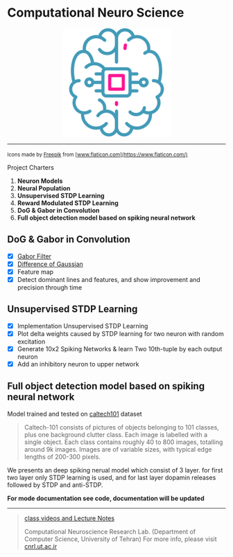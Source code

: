 # Computational Neuro Science

<p align="center"><img src="./assets/README/logo.svg" width="250px"  /></p>

---

<small>Icons made by [Freepik](https://www.flaticon.com/authors/freepik) from [www.flaticon.com](https://www.flaticon.com/)</small>

Project Charters

1. **Neuron Models**
2. **Neural Population**
3. **Unsupervised STDP Learning**
4. **Reward Modulated STDP Learning**
5. **DoG & Gabor in Convolution**
6. **Full object detection model based on spiking neural network**

## DoG & Gabor in Convolution

- [x] [Gabor Filter](https://en.wikipedia.org/wiki/Gabor_filter)
- [x] [Difference of Gaussian](https://en.wikipedia.org/wiki/Difference_of_Gaussians)
- [x] Feature map
- [x] Detect dominant lines and features, and show improvement and precision through time

## Unsupervised STDP Learning

- [x] Implementation Unsupervised STDP Learning
- [x] Plot delta weights caused by STDP learning for two neuron with random excitation
- [x] Generate 10x2 Spiking Networks & learn Two 10th-tuple by each output neuron
- [x] Add an inhibitory neuron to upper network

## Full object detection model based on spiking neural network

Model trained and tested on [caltech101](https://www.tensorflow.org/datasets/catalog/caltech101) dataset

> Caltech-101 consists of pictures of objects belonging to 101 classes, plus one background clutter class. Each image is labelled with a single object. Each class contains roughly 40 to 800 images, totalling around 9k images. Images are of variable sizes, with typical edge lengths of 200-300 pixels.

We presents an deep spiking nerual model which consist of 3 layer. for first two layer only STDP learning is used, and for last layer dopamin releases followed by STDP and anti-STDP.

**For mode documentation see code, documentation will be updated**

---

> [class videos and Lecture Notes](https://t.me/CNRLab)
>
> Computational Neuroscience Research Lab. (Department of Computer Science, University of Tehran) For more info, please visit [cnrl.ut.ac.ir](https://cnrl.ut.ac.ir/)
